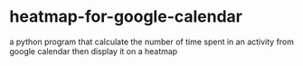 # heatmap-for-google-calendar
a python program that calculate the number of time spent in an activity from google calendar then display it on a heatmap
